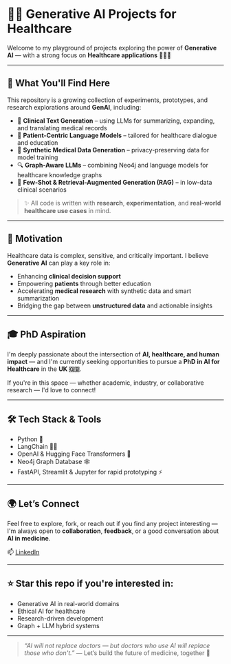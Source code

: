 # 🤖✨ Generative AI Projects for Healthcare  
Welcome to my playground of projects exploring the power of **Generative AI** — with a strong focus on **Healthcare applications** 🏥🧠💡

---

## 🚀 What You'll Find Here

This repository is a growing collection of experiments, prototypes, and research explorations around **GenAI**, including:

- 🧬 **Clinical Text Generation** – using LLMs for summarizing, expanding, and translating medical records
- 🧠 **Patient-Centric Language Models** – tailored for healthcare dialogue and education
- 🧾 **Synthetic Medical Data Generation** – privacy-preserving data for model training
- 🔍 **Graph-Aware LLMs** – combining Neo4j and language models for healthcare knowledge graphs
- 🧪 **Few-Shot & Retrieval-Augmented Generation (RAG)** – in low-data clinical scenarios

> ✨ All code is written with **research**, **experimentation**, and **real-world healthcare use cases** in mind.

---

## 🎯 Motivation

Healthcare data is complex, sensitive, and critically important. I believe **Generative AI** can play a key role in:

- Enhancing **clinical decision support**
- Empowering **patients** through better education
- Accelerating **medical research** with synthetic data and smart summarization
- Bridging the gap between **unstructured data** and actionable insights

---

## 🎓 PhD Aspiration

I'm deeply passionate about the intersection of **AI, healthcare, and human impact** — and I'm currently seeking opportunities to pursue a **PhD in AI for Healthcare** in the **UK 🇬🇧**.

If you're in this space — whether academic, industry, or collaborative research — I'd love to connect!

---

## 🛠️ Tech Stack & Tools

- Python 🐍
- LangChain 🦜🔗
- OpenAI & Hugging Face Transformers 🤗
- Neo4j Graph Database 🕸️
- FastAPI, Streamlit & Jupyter for rapid prototyping ⚡

---

## 🌍 Let’s Connect

Feel free to explore, fork, or reach out if you find any project interesting — I'm always open to **collaboration**, **feedback**, or a good conversation about **AI in medicine**.

📫 [LinkedIn]((https://www.linkedin.com/in/vara-prasad-repakula-2825b7244/))  

---

## ⭐️ Star this repo if you're interested in:
- Generative AI in real-world domains
- Ethical AI for healthcare
- Research-driven development
- Graph + LLM hybrid systems

---

> *“AI will not replace doctors — but doctors who use AI will replace those who don't.”* — Let’s build the future of medicine, together 💙

